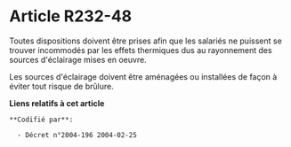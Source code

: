# Article R232-48

Toutes dispositions doivent être prises afin que les salariés ne puissent se trouver incommodés par les effets thermiques dus
au rayonnement des sources d'éclairage mises en oeuvre.

Les sources d'éclairage doivent être aménagées ou installées de façon à éviter tout risque de brûlure.

**Liens relatifs à cet article**

	**Codifié par**:

	  - Décret n°2004-196 2004-02-25
